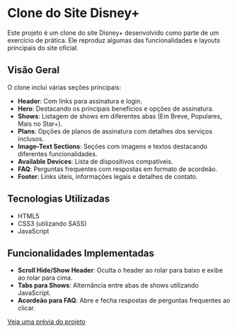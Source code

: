 # Clone do Site Disney+

Este projeto é um clone do site Disney+ desenvolvido como parte de um exercício de prática. Ele reproduz algumas das funcionalidades e layouts principais do site oficial.

## Visão Geral

O clone inclui várias seções principais:

- **Header**: Com links para assinatura e login.
- **Hero**: Destacando os principais benefícios e opções de assinatura.
- **Shows**: Listagem de shows em diferentes abas (Em Breve, Populares, Mais no Star+).
- **Plans**: Opções de planos de assinatura com detalhes dos serviços inclusos.
- **Image-Text Sections**: Seções com imagens e textos destacando diferentes funcionalidades.
- **Available Devices**: Lista de dispositivos compatíveis.
- **FAQ**: Perguntas frequentes com respostas em formato de acordeão.
- **Footer**: Links úteis, informações legais e detalhes de contato.

## Tecnologias Utilizadas

- HTML5
- CSS3 (utilizando SASS)
- JavaScript

## Funcionalidades Implementadas

- **Scroll Hide/Show Header**: Oculta o header ao rolar para baixo e exibe ao rolar para cima.
- **Tabs para Shows**: Alternância entre abas de shows utilizando JavaScript.
- **Acordeão para FAQ**: Abre e fecha respostas de perguntas frequentes ao clicar.

[Veja uma prévia do projeto](https://disney-plus-roan.vercel.app/)

